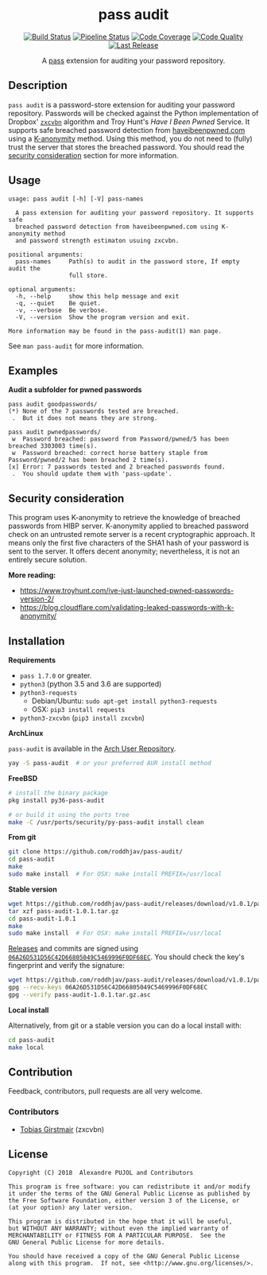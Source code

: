 <h1 align="center">pass audit</h1>
<p align="center">
    <a href="https://travis-ci.org/roddhjav/pass-audit">
        <img src="https://img.shields.io/travis/roddhjav/pass-audit/master.svg?style=flat-square"
             alt="Build Status"></a>
    <a href="https://gitlab.com/roddhjav/pass-audit/pipelines">
        <img src="https://gitlab.com/roddhjav/pass-audit/badges/master/pipeline.svg?style=flat-square"
             alt="Pipeline Status" /></a>
    <a href="https://www.codacy.com/app/roddhjav/pass-audit">
        <img src="https://img.shields.io/codacy/coverage/593851adcd354d179bf5b5b43eac0440/master.svg?style=flat-square"
	           alt="Code Coverage" /></a>
    <a href="https://www.codacy.com/app/roddhjav/pass-audit">
        <img src="https://img.shields.io/codacy/grade/593851adcd354d179bf5b5b43eac0440/master.svg?style=flat-square"
             alt="Code Quality"></a>
    <a href="https://github.com/roddhjav/pass-audit/releases/latest">
        <img src="https://img.shields.io/github/release/roddhjav/pass-audit.svg?maxAge=600&style=flat-square"
             alt="Last Release" /></a>
</p>
<p align="center">
    A <a href="https://www.passwordstore.org/">pass</a> extension for auditing
    your password repository.
</p>

## Description
`pass audit` is a password-store extension for auditing your password repository.
Passwords will be checked against the Python implementation of Dropbox'
[`zxcvbn`][zxcvbn] algorithm and Troy Hunt's *Have I Been Pwned* Service.
It supports safe breached password detection from [haveibeenpwned.com][HIBP]
using a [K-anonymity][Kanonymity] method. Using this method, you do not need to
(fully) trust the server that stores the breached password. You should read the
[security consideration](#security-consideration) section for more information.


## Usage

```
usage: pass audit [-h] [-V] pass-names

  A pass extension for auditing your password repository. It supports safe
  breached password detection from haveibeenpwned.com using K-anonymity method
  and password strength estimaton usuing zxcvbn.

positional arguments:
  pass-names     Path(s) to audit in the password store, If empty audit the
                 full store.

optional arguments:
  -h, --help     show this help message and exit
  -q, --quiet    Be quiet.
  -v, --verbose  Be verbose.
  -V, --version  Show the program version and exit.

More information may be found in the pass-audit(1) man page.
```
See `man pass-audit` for more information.


## Examples

**Audit a subfolder for pwned passwords**
```
pass audit goodpasswords/
(*) None of the 7 passwords tested are breached.
 .  But it does not means they are strong.
```

```
pass audit pwnedpasswords/
 w  Password breached: password from Password/pwned/5 has been breached 3303003 time(s).
 w  Password breached: correct horse battery staple from Password/pwned/2 has been breached 2 time(s).
[x] Error: 7 passwords tested and 2 breached passwords found.
 .  You should update them with 'pass-update'.
```


## Security consideration

This program uses K-anonymity to retrieve the knowledge of breached passwords
from HIBP server. K-anonymity applied to breached password check on an untrusted
remote server is a recent cryptographic approach. It means only the first five
characters of the SHA1 hash of your password is sent to the server. It offers
decent anonymity; nevertheless, it is not an entirely secure solution.

**More reading:**
* https://www.troyhunt.com/ive-just-launched-pwned-passwords-version-2/
* https://blog.cloudflare.com/validating-leaked-passwords-with-k-anonymity/


## Installation

**Requirements**
* `pass 1.7.0` or greater.
* `python3` (python 3.5 and 3.6 are supported)
* `python3-requests`
  - Debian/Ubuntu: `sudo apt-get install python3-requests`
  - OSX: `pip3 install requests`
* `python3-zxcvbn` (`pip3 install zxcvbn`)

**ArchLinux**

`pass-audit` is available in the [Arch User Repository][aur].
```sh
yay -S pass-audit  # or your preferred AUR install method
```

**FreeBSD**
```sh
# install the binary package
pkg install py36-pass-audit

# or build it using the ports tree
make -C /usr/ports/security/py-pass-audit install clean
```

**From git**
```sh
git clone https://github.com/roddhjav/pass-audit/
cd pass-audit
make
sudo make install  # For OSX: make install PREFIX=/usr/local
```

**Stable version**
```sh
wget https://github.com/roddhjav/pass-audit/releases/download/v1.0.1/pass-audit-1.0.1.tar.gz
tar xzf pass-audit-1.0.1.tar.gz
cd pass-audit-1.0.1
make
sudo make install  # For OSX: make install PREFIX=/usr/local
```

[Releases][releases] and commits are signed using [`06A26D531D56C42D66805049C5469996F0DF68EC`][keys].
You should check the key's fingerprint and verify the signature:
```sh
wget https://github.com/roddhjav/pass-audit/releases/download/v1.0.1/pass-audit-1.0.1.tar.gz.asc
gpg --recv-keys 06A26D531D56C42D66805049C5469996F0DF68EC
gpg --verify pass-audit-1.0.1.tar.gz.asc
```

**Local install**

Alternatively, from git or a stable version you can do a local install with:
```sh
cd pass-audit
make local
```


## Contribution
Feedback, contributors, pull requests are all very welcome.

### Contributors
 * [Tobias Girstmair](https://gir.st/) (zxcvbn)


## License

    Copyright (C) 2018  Alexandre PUJOL and Contributors

    This program is free software: you can redistribute it and/or modify
    it under the terms of the GNU General Public License as published by
    the Free Software Foundation, either version 3 of the License, or
    (at your option) any later version.

    This program is distributed in the hope that it will be useful,
    but WITHOUT ANY WARRANTY; without even the implied warranty of
    MERCHANTABILITY or FITNESS FOR A PARTICULAR PURPOSE.  See the
    GNU General Public License for more details.

    You should have received a copy of the GNU General Public License
    along with this program.  If not, see <http://www.gnu.org/licenses/>.

[keys]: https://pujol.io/keys
[aur]: https://aur.archlinux.org/packages/pass-audit
[releases]: https://github.com/roddhjav/pass-audit/releases
[pass]: https://www.passwordstore.org/
[Kanonymity]: https://en.wikipedia.org/wiki/K-anonymity
[HIBP]: https://haveibeenpwned.com/
[zxcvbn]: https://blogs.dropbox.com/tech/2012/04/zxcvbn-realistic-password-strength-estimation/
